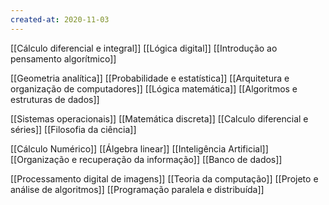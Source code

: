 ```yaml
---
created-at: 2020-11-03
---
```


[[Cálculo diferencial e integral]]
[[Lógica digital]]
[[Introdução ao pensamento algorítmico]]

[[Geometria analítica]]
[[Probabilidade e estatística]]
[[Arquitetura e organização de computadores]]
[[Lógica matemática]]
[[Algoritmos e estruturas de dados]]

[[Sistemas operacionais]]
[[Matemática discreta]]
[[Calculo diferencial e séries]]
[[Filosofia da ciência]]

[[Cálculo Numérico]]
[[Álgebra linear]]
[[Inteligência Artificial]]
[[Organização e recuperação da informação]]
[[Banco de dados]]

[[Processamento digital de imagens]]
[[Teoria da computação]]
[[Projeto e análise de algoritmos]]
[[Programação paralela e distribuída]]